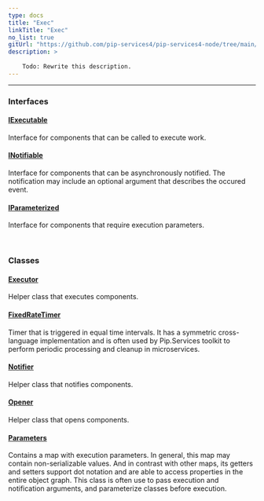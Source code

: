 ```yaml
---
type: docs
title: "Exec"
linkTitle: "Exec"
no_list: true
gitUrl: "https://github.com/pip-services4/pip-services4-node/tree/main/pip-services4-components-node"
description: >
    
    Todo: Rewrite this description.
---
```

---

<div class="module-body"> 

### Interfaces

#### [IExecutable](iexecutable)
Interface for components that can be called to execute work.

#### [INotifiable](inotifiable)
Interface for components that can be asynchronously notified.
The notification may include an optional argument that describes
the occured event.

#### [IParameterized](iparameterized)
Interface for components that require execution parameters.

<br>

### Classes

#### [Executor](executor)
Helper class that executes components.

#### [FixedRateTimer](fixed_rate_timer)
Timer that is triggered in equal time intervals.
It has a symmetric cross-language implementation 
and is often used by Pip.Services toolkit to
perform periodic processing and cleanup in microservices.

#### [Notifier](notifier)
Helper class that notifies components.

#### [Opener](opener)
Helper class that opens components.

#### [Parameters](parameters)
Contains a map with execution parameters.
In general, this map may contain non-serializable values.
And in contrast with other maps, its getters and setters
support dot notation and are able to access properties
in the entire object graph.
This class is often use to pass execution and notification
arguments, and parameterize classes before execution.

</div>
